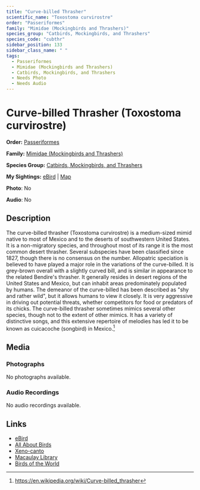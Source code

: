 ```yaml
---
title: "Curve-billed Thrasher"
scientific_name: "Toxostoma curvirostre"
order: "Passeriformes"
family: "Mimidae (Mockingbirds and Thrashers)"
species_group: "Catbirds, Mockingbirds, and Thrashers"
species_code: "cubthr"
sidebar_position: 133
sidebar_class_name: " "
tags: 
  - Passeriformes
  - Mimidae (Mockingbirds and Thrashers)
  - Catbirds, Mockingbirds, and Thrashers
  - Needs Photo
  - Needs Audio
---
```


# Curve-billed Thrasher (Toxostoma curvirostre)

**Order:** [Passeriformes](/tags/passeriformes)

**Family:** [Mimidae (Mockingbirds and Thrashers)](/tags/mimidae-mockingbirds-and-thrashers)

**Species Group:** [Catbirds, Mockingbirds, and Thrashers](/tags/catbirds-mockingbirds-and-thrashers)

**My Sightings:** [eBird](https://ebird.org/lifelist?r=world&time=life&spp=cubthr) | [Map](/map?species_code=cubthr)

**Photo**: No 

**Audio**: No

## Description
The curve-billed thrasher (Toxostoma curvirostre) is a medium-sized mimid native to most of Mexico and to the deserts of southwestern United States. It is a non-migratory species, and throughout most of its range it is the most common desert thrasher. Several subspecies have been classified since 1827, though there is no consensus on the number. Allopatric speciation is believed to have played a major role in the variations of the curve-billed. It is grey-brown overall with a slightly curved bill, and is similar in appearance to the related Bendire's thrasher. It generally resides in desert regions of the United States and Mexico, but can inhabit areas predominately populated by humans.
The demeanor of the curve-billed has been described as "shy and rather wild", but it allows humans to view it closely. It is very aggressive in driving out potential threats, whether competitors for food or predators of its chicks. The curve-billed thrasher sometimes mimics several other species, though not to the extent of other mimics. It has a variety of distinctive songs, and this extensive repertoire of melodies has led it to be known as cuicacoche (songbird) in Mexico.[^1]

[^1]: https://en.wikipedia.org/wiki/Curve-billed_thrasher

## Media
### Photographs
No photographs available.

### Audio Recordings
No audio recordings available.

## Links
* [eBird](https://ebird.org/species/cubthr) 
* [All About Birds](https://www.allaboutbirds.org/guide/cubthr) 
* [Xeno-canto](https://www.xeno-canto.org/species/toxostoma-curvirostre) 
* [Macaulay Library](https://search.macaulaylibrary.org/catalog?taxonCode=cubthr&sort=rating_rank_desc)
* [Birds of the World](https://birdsoftheworld.org/bow/species/cubthr)
